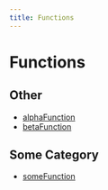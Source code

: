 ```yaml
---
title: Functions
---
```


# Functions

## Other

- [alphaFunction](function.alphaFunction.md) <Badge type="alpha" text="Alpha" />
- [betaFunction](function.betaFunction.md) <Badge type="beta" text="Beta" />

## Some Category

- [someFunction](function.someFunction.md)
